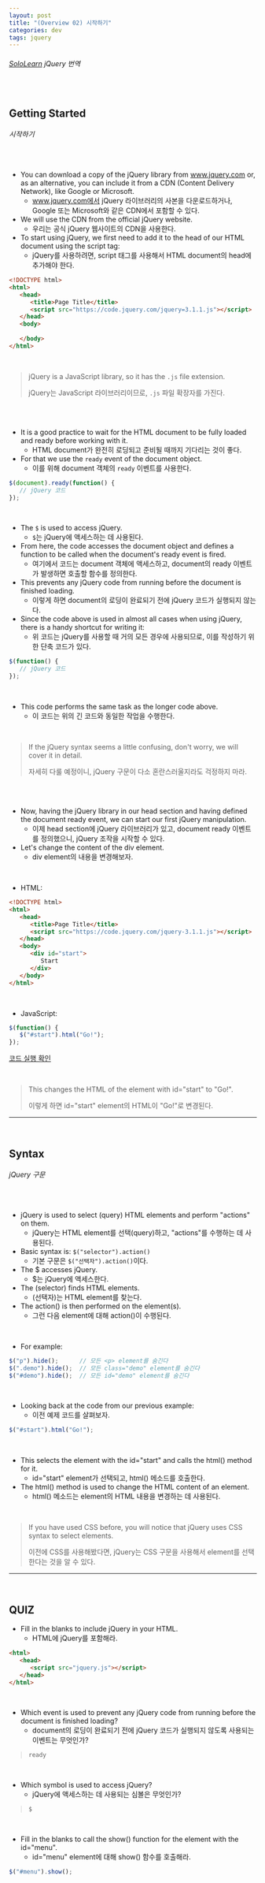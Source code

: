 ```yaml
---
layout: post
title: "(Overview 02) 시작하기"
categories: dev
tags: jquery
---
```


###### [SoloLearn](https://www.sololearn.com/) jQuery 번역

<br>

## Getting Started

###### 시작하기

<br>

- You can download a copy of the jQuery library from www.jquery.com or, as an alternative, you can include it from a CDN (Content Delivery Network), like Google or Microsoft.
  - www.jquery.com에서 jQuery 라이브러리의 사본을 다운로드하거나, Google 또는 Microsoft와 같은 CDN에서 포함할 수 있다.
- We will use the CDN from the official jQuery website.
  - 우리는 공식 jQuery 웹사이트의 CDN을 사용한다.
- To start using jQuery, we first need to add it to the head of our HTML document using the script tag:
  - jQuery를 사용하려면, script 태그를 사용해서 HTML document의 head에 추가해야 한다.

```html
<!DOCTYPE html>
<html>
   <head>
      <title>Page Title</title>
      <script src="https://code.jquery.com/jquery=3.1.1.js"></script>
   </head>
   <body>
      
   </body>
</html>
```

<br>

> jQuery is a JavaScript library, so it has the `.js` file extension.
>
> jQuery는 JavaScript 라이브러리이므로, `.js` 파일 확장자를 가진다.

<br>

<br>

- It is a good practice to wait for the HTML document to be fully loaded and ready before working with it.
  - HTML document가 완전히 로딩되고 준비될 때까지 기다리는 것이 좋다.
- For that we use the `ready` event of the document object.
  - 이를 위해 document 객체의 `ready` 이벤트를 사용한다.

```js
$(document).ready(function() {
   // jQuery 코드
});
```

<br>

- The `$` is used to access jQuery.
  - `$`는 jQuery에 액세스하는 데 사용된다.
- From here, the code accesses the document object and defines a function to be called when the document's ready event is fired.
  - 여기에서 코드는 document 객체에 액세스하고, document의 ready 이벤트가 발생하면 호출할 함수를 정의한다.
- This prevents any jQuery code from running before the document is finished loading.
  - 이렇게 하면 document의 로딩이 완료되기 전에 jQuery 코드가 실행되지 않는다.
- Since the code above is used in almost all cases when using jQuery, there is a handy shortcut for writing it:
  - 위 코드는 jQuery를 사용할 때 거의 모든 경우에 사용되므로, 이를 작성하기 위한 단축 코드가 있다.

```js
$(function() {
   // jQuery 코드
});
```

<br>

- This code performs the same task as the longer code above.
  - 이 코드는 위의 긴 코드와 동일한 작업을 수행한다.

<br>

> If the jQuery syntax seems a little confusing, don't worry, we will cover it in detail.
>
> 자세히 다룰 예정이니, jQuery 구문이 다소 혼란스러울지라도 걱정하지 마라.

<br>

<br>

- Now, having the jQuery library in our head section and having defined the document ready event, we can start our first jQuery manipulation.
  - 이제 head section에 jQuery 라이브러리가 있고, document ready 이벤트를 정의했으니, jQuery 조작을 시작할 수 있다.
- Let's change the content of the div element.
  - div element의 내용을 변경해보자.

<br>

- HTML:

```html
<!DOCTYPE html>
<html>
   <head>
      <title>Page Title</title>
      <script src="https://code.jquery.com/jquery-3.1.1.js"></script>
   </head>
   <body>
      <div id="start">
         Start
      </div>
   </body>
</html>
```

<br>

- JavaScript:

```js
$(function() {
   $("#start").html("Go!");
});
```

[코드 실행 확인](https://code.sololearn.com/1103/#js)

<br>

> This changes the HTML of the element with id="start" to "Go!".
>
> 이렇게 하면 id="start" element의 HTML이 "Go!"로 변경된다.

------

<br>

## Syntax

###### jQuery 구문

<br>

- jQuery is used to select (query) HTML elements and perform "actions" on them.
  - jQuery는 HTML element를 선택(query)하고, "actions"를 수행하는 데 사용된다.
- Basic syntax is: `$("selector").action()`
  - 기본 구문은 `$("선택자").action()`이다.
- The $ accesses jQuery.
  - $는 jQuery에 액세스한다.
- The (selector) finds HTML elements.
  - (선택자)는 HTML element를 찾는다.
- The action() is then performed on the element(s).
  - 그런 다음 element에 대해 action()이 수행된다.

<br>

- For example:

```js
$("p").hide();		// 모든 <p> element를 숨긴다
$(".demo").hide();	// 모든 class="demo" element를 숨긴다
$("#demo").hide();	// 모든 id="demo" element를 숨긴다
```

<br>

- Looking back at the code from our previous example:
  - 이전 예제 코드를 살펴보자.

```js
$("#start").html("Go!");
```

<br>

- This selects the element with the id="start" and calls the html() method for it.
  - id="start" element가 선택되고, html() 메소드를 호출한다.
- The html() method is used to change the HTML content of an element.
  - html() 메소드는 element의 HTML 내용을 변경하는 데 사용된다.

<br>

> If you have used CSS before, you will notice that jQuery uses CSS syntax to select elements.
>
> 이전에 CSS를 사용해봤다면, jQuery는 CSS 구문을 사용해서 element를 선택한다는 것을 알 수 있다.

------

<br>

## QUIZ

- Fill in the blanks to include jQuery in your HTML.
  - HTML에 jQuery를 포함해라.

```html
<html>
   <head>
      <script src="jquery.js"></script>
   </head>
</html>
```

<br>

- Which event is used to prevent any jQuery code from running before the document is finished loading?
  - document의 로딩이 완료되기 전에 jQuery 코드가 실행되지 않도록 사용되는 이벤트는 무엇인가?

> `ready`

<br>

- Which symbol is used to access jQuery?
  - jQuery에 액세스하는 데 사용되는 심볼은 무엇인가?

> `$`

<br>

- Fill in the blanks to call the show() function for the element with the id="menu".
  - id="menu" element에 대해 show() 함수를 호출해라.

```js
$("#menu").show();
```

<br>